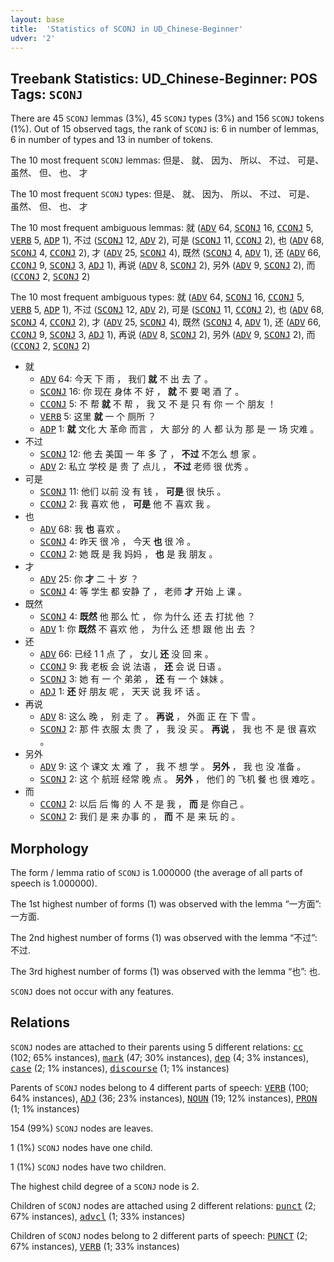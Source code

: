 ```yaml
---
layout: base
title:  'Statistics of SCONJ in UD_Chinese-Beginner'
udver: '2'
---
```


## Treebank Statistics: UD_Chinese-Beginner: POS Tags: `SCONJ`

There are 45 `SCONJ` lemmas (3%), 45 `SCONJ` types (3%) and 156 `SCONJ` tokens (1%).
Out of 15 observed tags, the rank of `SCONJ` is: 6 in number of lemmas, 6 in number of types and 13 in number of tokens.

The 10 most frequent `SCONJ` lemmas: 但是、 就、 因为、 所以、 不过、 可是、 虽然、 但、 也、 才

The 10 most frequent `SCONJ` types:  但是、 就、 因为、 所以、 不过、 可是、 虽然、 但、 也、 才

The 10 most frequent ambiguous lemmas: 就 (<tt><a href="zh_beginner-pos-ADV.html">ADV</a></tt> 64, <tt><a href="zh_beginner-pos-SCONJ.html">SCONJ</a></tt> 16, <tt><a href="zh_beginner-pos-CCONJ.html">CCONJ</a></tt> 5, <tt><a href="zh_beginner-pos-VERB.html">VERB</a></tt> 5, <tt><a href="zh_beginner-pos-ADP.html">ADP</a></tt> 1), 不过 (<tt><a href="zh_beginner-pos-SCONJ.html">SCONJ</a></tt> 12, <tt><a href="zh_beginner-pos-ADV.html">ADV</a></tt> 2), 可是 (<tt><a href="zh_beginner-pos-SCONJ.html">SCONJ</a></tt> 11, <tt><a href="zh_beginner-pos-CCONJ.html">CCONJ</a></tt> 2), 也 (<tt><a href="zh_beginner-pos-ADV.html">ADV</a></tt> 68, <tt><a href="zh_beginner-pos-SCONJ.html">SCONJ</a></tt> 4, <tt><a href="zh_beginner-pos-CCONJ.html">CCONJ</a></tt> 2), 才 (<tt><a href="zh_beginner-pos-ADV.html">ADV</a></tt> 25, <tt><a href="zh_beginner-pos-SCONJ.html">SCONJ</a></tt> 4), 既然 (<tt><a href="zh_beginner-pos-SCONJ.html">SCONJ</a></tt> 4, <tt><a href="zh_beginner-pos-ADV.html">ADV</a></tt> 1), 还 (<tt><a href="zh_beginner-pos-ADV.html">ADV</a></tt> 66, <tt><a href="zh_beginner-pos-CCONJ.html">CCONJ</a></tt> 9, <tt><a href="zh_beginner-pos-SCONJ.html">SCONJ</a></tt> 3, <tt><a href="zh_beginner-pos-ADJ.html">ADJ</a></tt> 1), 再说 (<tt><a href="zh_beginner-pos-ADV.html">ADV</a></tt> 8, <tt><a href="zh_beginner-pos-SCONJ.html">SCONJ</a></tt> 2), 另外 (<tt><a href="zh_beginner-pos-ADV.html">ADV</a></tt> 9, <tt><a href="zh_beginner-pos-SCONJ.html">SCONJ</a></tt> 2), 而 (<tt><a href="zh_beginner-pos-CCONJ.html">CCONJ</a></tt> 2, <tt><a href="zh_beginner-pos-SCONJ.html">SCONJ</a></tt> 2)

The 10 most frequent ambiguous types:  就 (<tt><a href="zh_beginner-pos-ADV.html">ADV</a></tt> 64, <tt><a href="zh_beginner-pos-SCONJ.html">SCONJ</a></tt> 16, <tt><a href="zh_beginner-pos-CCONJ.html">CCONJ</a></tt> 5, <tt><a href="zh_beginner-pos-VERB.html">VERB</a></tt> 5, <tt><a href="zh_beginner-pos-ADP.html">ADP</a></tt> 1), 不过 (<tt><a href="zh_beginner-pos-SCONJ.html">SCONJ</a></tt> 12, <tt><a href="zh_beginner-pos-ADV.html">ADV</a></tt> 2), 可是 (<tt><a href="zh_beginner-pos-SCONJ.html">SCONJ</a></tt> 11, <tt><a href="zh_beginner-pos-CCONJ.html">CCONJ</a></tt> 2), 也 (<tt><a href="zh_beginner-pos-ADV.html">ADV</a></tt> 68, <tt><a href="zh_beginner-pos-SCONJ.html">SCONJ</a></tt> 4, <tt><a href="zh_beginner-pos-CCONJ.html">CCONJ</a></tt> 2), 才 (<tt><a href="zh_beginner-pos-ADV.html">ADV</a></tt> 25, <tt><a href="zh_beginner-pos-SCONJ.html">SCONJ</a></tt> 4), 既然 (<tt><a href="zh_beginner-pos-SCONJ.html">SCONJ</a></tt> 4, <tt><a href="zh_beginner-pos-ADV.html">ADV</a></tt> 1), 还 (<tt><a href="zh_beginner-pos-ADV.html">ADV</a></tt> 66, <tt><a href="zh_beginner-pos-CCONJ.html">CCONJ</a></tt> 9, <tt><a href="zh_beginner-pos-SCONJ.html">SCONJ</a></tt> 3, <tt><a href="zh_beginner-pos-ADJ.html">ADJ</a></tt> 1), 再说 (<tt><a href="zh_beginner-pos-ADV.html">ADV</a></tt> 8, <tt><a href="zh_beginner-pos-SCONJ.html">SCONJ</a></tt> 2), 另外 (<tt><a href="zh_beginner-pos-ADV.html">ADV</a></tt> 9, <tt><a href="zh_beginner-pos-SCONJ.html">SCONJ</a></tt> 2), 而 (<tt><a href="zh_beginner-pos-CCONJ.html">CCONJ</a></tt> 2, <tt><a href="zh_beginner-pos-SCONJ.html">SCONJ</a></tt> 2)


* 就
  * <tt><a href="zh_beginner-pos-ADV.html">ADV</a></tt> 64: 今天 下 雨 ， 我们 <b>就</b> 不 出 去 了 。
  * <tt><a href="zh_beginner-pos-SCONJ.html">SCONJ</a></tt> 16: 你 现在 身体 不 好 ， <b>就</b> 不 要 喝 酒 了 。
  * <tt><a href="zh_beginner-pos-CCONJ.html">CCONJ</a></tt> 5: 不 帮 <b>就</b> 不 帮 ， 我 又 不 是 只 有 你 一 个 朋友 ！
  * <tt><a href="zh_beginner-pos-VERB.html">VERB</a></tt> 5: 这里 <b>就</b> 一 个 厕所 ？
  * <tt><a href="zh_beginner-pos-ADP.html">ADP</a></tt> 1: <b>就</b> 文化 大 革命 而言 ， 大 部分 的 人 都 认为 那 是 一 场 灾难 。
* 不过
  * <tt><a href="zh_beginner-pos-SCONJ.html">SCONJ</a></tt> 12: 他 去 美国 一 年 多 了 ， <b>不过</b> 不怎么 想 家 。
  * <tt><a href="zh_beginner-pos-ADV.html">ADV</a></tt> 2: 私立 学校 是 贵 了 点儿 ， <b>不过</b> 老师 很 优秀 。
* 可是
  * <tt><a href="zh_beginner-pos-SCONJ.html">SCONJ</a></tt> 11: 他们 以前 没 有 钱 ， <b>可是</b> 很 快乐 。
  * <tt><a href="zh_beginner-pos-CCONJ.html">CCONJ</a></tt> 2: 我 喜欢 他 ， <b>可是</b> 他 不 喜欢 我 。
* 也
  * <tt><a href="zh_beginner-pos-ADV.html">ADV</a></tt> 68: 我 <b>也</b> 喜欢 。
  * <tt><a href="zh_beginner-pos-SCONJ.html">SCONJ</a></tt> 4: 昨天 很 冷 ， 今天 <b>也</b> 很 冷 。
  * <tt><a href="zh_beginner-pos-CCONJ.html">CCONJ</a></tt> 2: 她 既 是 我 妈妈 ， <b>也</b> 是 我 朋友 。
* 才
  * <tt><a href="zh_beginner-pos-ADV.html">ADV</a></tt> 25: 你 <b>才</b> 二 十 岁 ？
  * <tt><a href="zh_beginner-pos-SCONJ.html">SCONJ</a></tt> 4: 等 学生 都 安静 了 ， 老师 <b>才</b> 开始 上 课 。
* 既然
  * <tt><a href="zh_beginner-pos-SCONJ.html">SCONJ</a></tt> 4: <b>既然</b> 他 那么 忙 ， 你 为什么 还 去 打扰 他 ？
  * <tt><a href="zh_beginner-pos-ADV.html">ADV</a></tt> 1: 你 <b>既然</b> 不 喜欢 他 ， 为什么 还 想 跟 他 出 去 ？
* 还
  * <tt><a href="zh_beginner-pos-ADV.html">ADV</a></tt> 66: 已经 1 1 点 了 ， 女儿 <b>还</b> 没 回 来 。
  * <tt><a href="zh_beginner-pos-CCONJ.html">CCONJ</a></tt> 9: 我 老板 会 说 法语 ， <b>还</b> 会 说 日语 。
  * <tt><a href="zh_beginner-pos-SCONJ.html">SCONJ</a></tt> 3: 她 有 一 个 弟弟 ， <b>还</b> 有 一 个 妹妹 。
  * <tt><a href="zh_beginner-pos-ADJ.html">ADJ</a></tt> 1: <b>还</b> 好 朋友 呢 ， 天天 说 我 坏 话 。
* 再说
  * <tt><a href="zh_beginner-pos-ADV.html">ADV</a></tt> 8: 这么 晚 ， 别 走 了 。 <b>再说</b> ， 外面 正 在 下 雪 。
  * <tt><a href="zh_beginner-pos-SCONJ.html">SCONJ</a></tt> 2: 那 件 衣服 太 贵 了 ， 我 没 买 。 <b>再说</b> ， 我 也 不 是 很 喜欢 。
* 另外
  * <tt><a href="zh_beginner-pos-ADV.html">ADV</a></tt> 9: 这 个 课文 太 难 了 ， 我 不 想 学 。 <b>另外</b> ， 我 也 没 准备 。
  * <tt><a href="zh_beginner-pos-SCONJ.html">SCONJ</a></tt> 2: 这 个 航班 经常 晚 点 。 <b>另外</b> ， 他们 的 飞机 餐 也 很 难吃 。
* 而
  * <tt><a href="zh_beginner-pos-CCONJ.html">CCONJ</a></tt> 2: 以后 后 悔 的 人 不 是 我 ， <b>而</b> 是 你自己 。
  * <tt><a href="zh_beginner-pos-SCONJ.html">SCONJ</a></tt> 2: 我们 是 来 办事 的 ， <b>而</b> 不 是 来 玩 的 。

## Morphology

The form / lemma ratio of `SCONJ` is 1.000000 (the average of all parts of speech is 1.000000).

The 1st highest number of forms (1) was observed with the lemma “一方面”: 一方面.

The 2nd highest number of forms (1) was observed with the lemma “不过”: 不过.

The 3rd highest number of forms (1) was observed with the lemma “也”: 也.

`SCONJ` does not occur with any features.


## Relations

`SCONJ` nodes are attached to their parents using 5 different relations: <tt><a href="zh_beginner-dep-cc.html">cc</a></tt> (102; 65% instances), <tt><a href="zh_beginner-dep-mark.html">mark</a></tt> (47; 30% instances), <tt><a href="zh_beginner-dep-dep.html">dep</a></tt> (4; 3% instances), <tt><a href="zh_beginner-dep-case.html">case</a></tt> (2; 1% instances), <tt><a href="zh_beginner-dep-discourse.html">discourse</a></tt> (1; 1% instances)

Parents of `SCONJ` nodes belong to 4 different parts of speech: <tt><a href="zh_beginner-pos-VERB.html">VERB</a></tt> (100; 64% instances), <tt><a href="zh_beginner-pos-ADJ.html">ADJ</a></tt> (36; 23% instances), <tt><a href="zh_beginner-pos-NOUN.html">NOUN</a></tt> (19; 12% instances), <tt><a href="zh_beginner-pos-PRON.html">PRON</a></tt> (1; 1% instances)

154 (99%) `SCONJ` nodes are leaves.

1 (1%) `SCONJ` nodes have one child.

1 (1%) `SCONJ` nodes have two children.

The highest child degree of a `SCONJ` node is 2.

Children of `SCONJ` nodes are attached using 2 different relations: <tt><a href="zh_beginner-dep-punct.html">punct</a></tt> (2; 67% instances), <tt><a href="zh_beginner-dep-advcl.html">advcl</a></tt> (1; 33% instances)

Children of `SCONJ` nodes belong to 2 different parts of speech: <tt><a href="zh_beginner-pos-PUNCT.html">PUNCT</a></tt> (2; 67% instances), <tt><a href="zh_beginner-pos-VERB.html">VERB</a></tt> (1; 33% instances)

